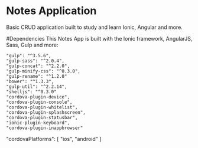 # Notes Application
Basic CRUD application built to study and learn Ionic, Angular and more.



#Dependencies
This Notes App is built with the Ionic framework, AngularJS, Sass, Gulp and more:
 
    "gulp": "^3.5.6",
    "gulp-sass": "^2.0.4",
    "gulp-concat": "^2.2.0",
    "gulp-minify-css": "^0.3.0",
    "gulp-rename": "^1.2.0"
    "bower": "^1.3.3",
    "gulp-util": "^2.2.14",
    "shelljs": "^0.3.0"
    "cordova-plugin-device",
    "cordova-plugin-console",
    "cordova-plugin-whitelist",
    "cordova-plugin-splashscreen",
    "cordova-plugin-statusbar",
    "ionic-plugin-keyboard",
    "cordova-plugin-inappbrowser"
  "cordovaPlatforms": [
    "ios",
    "android"
  ]
